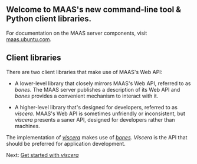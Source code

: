 ## Welcome to MAAS's new command-line tool & Python client libraries. ##

For documentation on the MAAS server components, visit
[maas.ubuntu.com](https://maas.ubuntu.com/docs/).


## Client libraries

There are two client libraries that make use of MAAS's Web API:

* A lower-level library that closely mirrors MAAS's Web API, referred to
  as _bones_. The MAAS server publishes a description of its Web API and
  _bones_ provides a convenient mechanism to interact with it.

* A higher-level library that's designed for developers, referred to as
  _viscera_. MAAS's Web API is sometimes unfriendly or inconsistent, but
  _viscera_ presents a saner API, designed for developers rather than
  machines.

The implementation of [_viscera_](viscera/index.md) makes use of
[_bones_](bones/index.md). _Viscera_ is the API that should be preferred
for application development.

Next: [Get started with _viscera_](viscera/getting-started.md)
